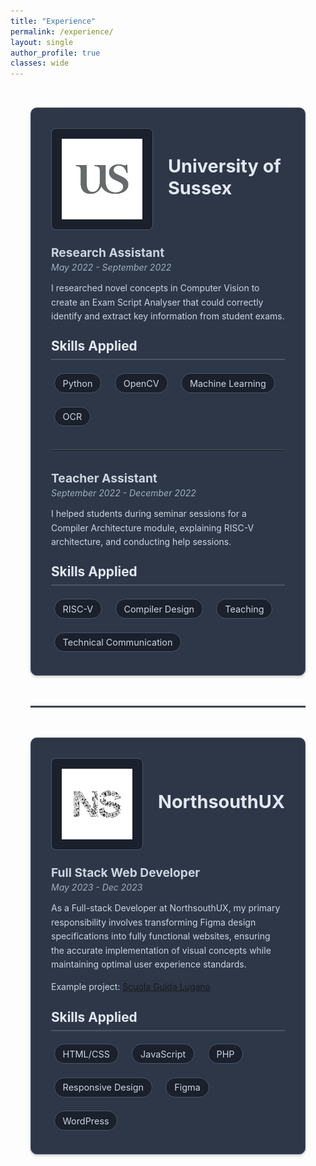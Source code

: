 ```yaml
---
title: "Experience"
permalink: /experience/
layout: single
author_profile: true
classes: wide
---
```

<style>
  .experience {
    max-width: 1200px;
    margin: 0 auto;
    padding: 2rem;
  }
  
  .experience__item {
    background: #2d3748;
    padding: 2rem;
    border-radius: 10px;
    box-shadow: 0 2px 4px rgba(0,0,0,0.2);
    border: 1px solid #4a5568;
    margin-bottom: 2rem;
    transition: transform 0.2s;
  }
  
  .experience__item:hover {
    transform: translateY(-5px);
    background: #1a202c;
  }
  
  .experience__header {
    display: flex;
    align-items: center;
    margin-bottom: 1.5rem;
  }
  
  .experience__logo {
    width: 200px;
    height: auto;
    margin-right: 1.5rem;
    display: flex;
    align-items: center;
    justify-content: center;
    overflow: hidden;
    background: #1a202c;
    padding: 1rem;
    border-radius: 8px;
    border: 1px solid #4a5568;
  }
  
  .experience__logo img {
    max-width: 100%;
    max-height: 100%;
    object-fit: contain;
  }
  
  .experience__title {
    margin: 0 0 0.5rem 0;
    color: #e2e8f0;
    font-size: 1.8rem;
  }
  
  .experience__position {
    color: #cbd5e0;
    margin-bottom: 0.2rem;
    font-size: 1.2rem;
  }
  
  .experience__date {
    color: #a0aec0;
    margin-top: 0;
    font-style: italic;
  }
  
  .experience__description {
    margin-bottom: 1.5rem;
    color: #cbd5e0;
    line-height: 1.6;
  }
  
  .skill-tag {
    display: inline-block;
    background-color: #1a202c;
    color: #cbd5e0;
    padding: 0.4rem 0.8rem;
    margin: 0.3rem;
    border-radius: 20px;
    font-size: 0.9rem;
    border: 1px solid #4a5568;
    transition: transform 0.2s;
  }
  
  .skill-tag:hover {
    transform: translateX(5px);
    background: #2d3748;
  }
  
  .skills-title {
    margin: 0 0 1rem 0;
    font-size: 1.3rem;
    color: #e2e8f0;
    border-bottom: 2px solid #4a5568;
    padding-bottom: 0.5rem;
  }
  
  .skills-grid {
    display: flex;
    flex-wrap: wrap;
    gap: 0.75rem;
  }
  
  .experience__section-divider {
    margin: 3rem 0;
    border: none;
    border-top: 2px solid #4a5568;
  }
  
  .experience__divider {
    margin: 2rem 0;
    border: none;
    border-top: 1px solid #4a5568;
  }

  @media (max-width: 768px) {
    .experience {
      padding: 1rem;
    }
    
    .experience__header {
      flex-direction: column;
      text-align: center;
    }
    
    .experience__logo {
      margin: 0 0 1rem 0;
    }
  }
</style>

<div class="experience">
  <div class="experience__item">
    <div class="experience__header">
      <div class="experience__logo">
        <img src="/assets/images/sussexlogo.png" alt="University of Sussex Logo">
      </div>
      <div class="experience__title-container">
        <h2 class="experience__title">University of Sussex</h2>
      </div>
    </div>
    <div class="experience__subsection">
      <p class="experience__position"><strong>Research Assistant</strong></p>
      <p class="experience__date">May 2022 - September 2022</p>
      <div class="experience__description">
        <p>I researched novel concepts in Computer Vision to create an Exam Script Analyser that could correctly identify and extract key information from student exams.</p>
      </div>
      <div class="academic-institution__skills">
        <h3 class="skills-title">Skills Applied</h3>
        <div class="skills-grid">
          <div class="skill-tag">Python</div>
          <div class="skill-tag">OpenCV</div>
          <div class="skill-tag">Machine Learning</div>
          <div class="skill-tag">OCR</div>
        </div>
      </div>
    </div>
    <hr class="experience__divider">
    <div class="experience__subsection">
      <p class="experience__position"><strong>Teacher Assistant</strong></p>
      <p class="experience__date">September 2022 - December 2022</p>
      <div class="experience__description">
        <p>I helped students during seminar sessions for a Compiler Architecture module, explaining RISC-V architecture, and conducting help sessions.</p>
      </div>
      <div class="academic-institution__skills">
        <h3 class="skills-title">Skills Applied</h3>
        <div class="skills-grid">
          <div class="skill-tag">RISC-V</div>
          <div class="skill-tag">Compiler Design</div>
          <div class="skill-tag">Teaching</div>
          <div class="skill-tag">Technical Communication</div>
        </div>
      </div>
    </div>
  </div>
  <hr class="experience__section-divider">
  <div class="experience__item">
    <div class="experience__header">
      <div class="experience__logo">
        <img src="/assets/images/northsouthUX.png" alt="NorthsouthUX Logo">
      </div>
      <div class="experience__title-container">
        <h2 class="experience__title">NorthsouthUX</h2>
      </div>
    </div>
    <div class="experience__subsection">
      <p class="experience__position"><strong>Full Stack Web Developer</strong></p>
      <p class="experience__date">May 2023 - Dec 2023</p>
      <div class="experience__description">
        <p>As a Full-stack Developer at NorthsouthUX, my primary responsibility involves transforming Figma design specifications into fully functional websites, ensuring the accurate implementation of visual concepts while maintaining optimal user experience standards.</p>
        <p>Example project: <a href="https://www.scuolaguidalugano.ch/" target="_blank">Scuola Guida Lugano</a></p>
      </div>
      <div class="academic-institution__skills">
        <h3 class="skills-title">Skills Applied</h3>
        <div class="skills-grid">
          <div class="skill-tag">HTML/CSS</div>
          <div class="skill-tag">JavaScript</div>
          <div class="skill-tag">PHP</div>
          <div class="skill-tag">Responsive Design</div>
          <div class="skill-tag">Figma</div>
          <div class="skill-tag">WordPress</div>
        </div>
      </div>
    </div>
  </div>
</div>
